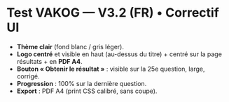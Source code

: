 # Test VAKOG — V3.2 (FR) • Correctif UI

- **Thème clair** (fond blanc / gris léger).
- **Logo centré** et visible en haut (au-dessus du titre) + centré sur la page résultats + en **PDF A4**.
- **Bouton « Obtenir le résultat »** : visible sur la 25e question, large, corrigé.
- **Progression** : 100% sur la dernière question.
- **Export** : PDF A4 (print CSS calibré, sans coupe).
